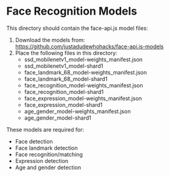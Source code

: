 # Face Recognition Models

This directory should contain the face-api.js model files:

1. Download the models from: https://github.com/justadudewhohacks/face-api.js-models
2. Place the following files in this directory:
   - ssd_mobilenetv1_model-weights_manifest.json
   - ssd_mobilenetv1_model-shard1
   - face_landmark_68_model-weights_manifest.json
   - face_landmark_68_model-shard1
   - face_recognition_model-weights_manifest.json
   - face_recognition_model-shard1
   - face_expression_model-weights_manifest.json
   - face_expression_model-shard1
   - age_gender_model-weights_manifest.json
   - age_gender_model-shard1

These models are required for:
- Face detection
- Face landmark detection
- Face recognition/matching
- Expression detection
- Age and gender detection